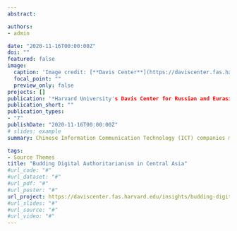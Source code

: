 ```yaml
---
abstract: 

authors:
- admin

date: "2020-11-16T00:00:00Z"
doi: ""
featured: false
image:
  caption: 'Image credit: [**Davis Center**](https://daviscenter.fas.harvard.edu/insights/budding-digital-authoritarianism-central-asia)'
  focal_point: ""
  preview_only: false
projects: []
publication: '*Harvard University's Davis Center for Russian and Eurasian Studies*'
publication_short: ""
publication_types:
- "7"
publishDate: "2020-11-16T00:00:00Z"
# slides: example
summary: Chinese Information Communication Technology (ICT) companies mass produce digital surveillance technology and export it globally, which may cause the expansion of Digital Authoritarianism across the developing world. Looking specifically at Central Asia, it is clear that authoritarian regimes are quickly developing their surveillance capacity by importing advanced cameras and facial recognition systems as part of "Safe City" initiatives. The implications for state-surveillance in the developing world are dire. 

tags:
- Source Themes
title: "Budding Digital Authoritarianism in Central Asia" 
#url_code: "#"
#url_dataset: "#"
#url_pdf: "#" 
#url_poster: "#"
url_project: https://daviscenter.fas.harvard.edu/insights/budding-digital-authoritarianism-central-asia
#url_slides: "#"
#url_source: "#"
#url_video: "#"
---
```




